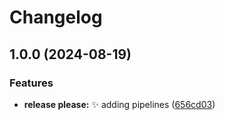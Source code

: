 # Changelog

## 1.0.0 (2024-08-19)


### Features

* **release please:** :sparkles:  adding pipelines ([656cd03](https://github.com/chrburmeister/release-management/commit/656cd0395c84aa7ae24daf83c5584715d813c8fb))
